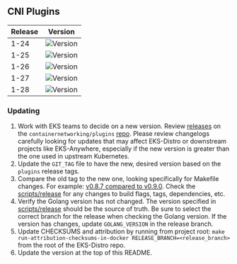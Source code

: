 ## CNI Plugins

| Release | Version                                                      |
|---------|--------------------------------------------------------------|
| 1-24    | ![Version](https://img.shields.io/badge/version-v1.3.0-blue) |
| 1-25    | ![Version](https://img.shields.io/badge/version-v1.3.0-blue) |
| 1-26    | ![Version](https://img.shields.io/badge/version-v1.3.0-blue) |
| 1-27    | ![Version](https://img.shields.io/badge/version-v1.3.0-blue) |
| 1-28    | ![Version](https://img.shields.io/badge/version-v1.4.0-blue) |

### Updating

1. Work with EKS teams to decide on a new version. Review 
   [releases](https://github.com/containernetworking/plugins/releases) on the
   `containernetworking/plugins` [repo](https://github.com/containernetworking/plugins).
   Please review changelogs carefully looking for updates that may affect EKS-Distro 
   or downstream projects like EKS-Anywhere, especially if the new version is greater than the one used in
   upstream Kubernetes.
2. Update the `GIT_TAG` file to have the new, desired version based on the
   `plugins` release tags.
3. Compare the old tag to the new one, looking specifically for Makefile changes.
   For example:
   [v0.8.7 compared to v0.9.0](https://github.com/containernetworking/plugins/compare/v0.8.7...v0.9.0). 
   Check the [scripts/release](https://github.com/containernetworking/plugins/blob/main/scripts/release.sh) 
   for any changes to build flags, tags, dependencies, etc.
4. Verify the Golang version has not changed. The version specified in
   [scripts/release](https://github.com/containernetworking/plugins/blob/main/scripts/release.sh) should be the 
   source of truth. Be sure to select the correct branch for the release when 
   checking the Golang version. If the version has changes, update 
   `GOLANG_VERSION` in the release branch.
5. Update CHECKSUMS and attribution by running from project root:
   `make run-attribution-checksums-in-docker RELEASE_BRANCH=<release_branch>`
   from the root of the EKS-Distro repo.
6. Update the version at the top of this README.
